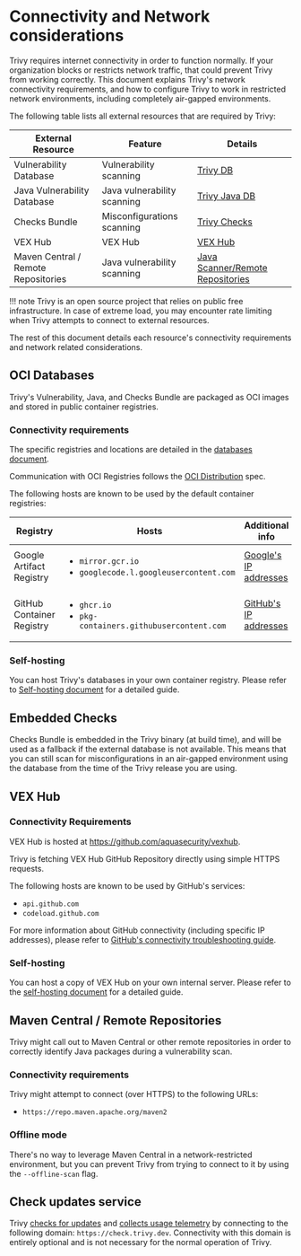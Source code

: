 # Connectivity and Network considerations

Trivy requires internet connectivity in order to function normally. If your organization blocks or restricts network traffic, that could prevent Trivy from working correctly.
This document explains Trivy's network connectivity requirements, and how to configure Trivy to work in restricted network environments, including completely air-gapped environments.

The following table lists all external resources that are required by Trivy:

External Resource | Feature | Details
--- | --- | ---
Vulnerability Database | Vulnerability scanning | [Trivy DB](../scanner/vulnerability.md)
Java Vulnerability Database | Java vulnerability scanning | [Trivy Java DB](../coverage/language/java.md)
Checks Bundle | Misconfigurations scanning | [Trivy Checks](../scanner/misconfiguration/check/builtin.md)
VEX Hub | VEX Hub | [VEX Hub](../supply-chain/vex/repo.md)
Maven Central / Remote Repositories | Java vulnerability scanning | [Java Scanner/Remote Repositories](../coverage/language/java.md#remote-repositories)

!!! note
    Trivy is an open source project that relies on public free infrastructure. In case of extreme load, you may encounter rate limiting when Trivy attempts to connect to external resources.

The rest of this document details each resource's connectivity requirements and network related considerations.

## OCI Databases

Trivy's Vulnerability, Java, and Checks Bundle are packaged as OCI images and stored in public container registries.

### Connectivity requirements

The specific registries and locations are detailed in the [databases document](../configuration/db.md).

Communication with OCI Registries follows the [OCI Distribution](https://github.com/opencontainers/distribution-spec) spec.

The following hosts are known to be used by the default container registries:

Registry | Hosts | Additional info
--- | --- | ---
Google Artifact Registry | <ul><li>`mirror.gcr.io`</li><li>`googlecode.l.googleusercontent.com`</li></ul> | [Google's IP addresses](https://support.google.com/a/answer/10026322?hl=en)
GitHub Container Registry | <ul><li>`ghcr.io`</li><li>`pkg-containers.githubusercontent.com`</li></ul> | [GitHub's IP addresses](https://docs.github.com/en/authentication/keeping-your-account-and-data-secure/about-githubs-ip-addresses)

### Self-hosting

You can host Trivy's databases in your own container registry. Please refer to [Self-hosting document](./self-hosting.md#oci-databases) for a detailed guide.

## Embedded Checks

Checks Bundle is embedded in the Trivy binary (at build time), and will be used as a fallback if the external database is not available. This means that you can still scan for misconfigurations in an air-gapped environment using the database from the time of the Trivy release you are using.

## VEX Hub

### Connectivity Requirements

VEX Hub is hosted at <https://github.com/aquasecurity/vexhub>.

Trivy is fetching VEX Hub GitHub Repository directly using simple HTTPS requests.

The following hosts are known to be used by GitHub's services:

- `api.github.com`
- `codeload.github.com`

For more information about GitHub connectivity (including specific IP addresses), please refer to [GitHub's connectivity troubleshooting guide](https://docs.github.com/en/get-started/using-github/troubleshooting-connectivity-problems).

### Self-hosting

You can host a copy of VEX Hub on your own internal server. Please refer to the [self-hosting document](./self-hosting.md#vex-hub) for a detailed guide.

## Maven Central / Remote Repositories

Trivy might call out to Maven Central or other remote repositories in order to correctly identify Java packages during a vulnerability scan.

### Connectivity requirements

Trivy might attempt to connect (over HTTPS) to the following URLs:

- `https://repo.maven.apache.org/maven2`

### Offline mode

There's no way to leverage Maven Central in a network-restricted environment, but you can prevent Trivy from trying to connect to it by using the `--offline-scan` flag.

## Check updates service

Trivy [checks for updates](../configuration/others.md#check-for-updates) and [collects usage telemetry](../advanced/telemetry.md) by connecting to the following domain: `https://check.trivy.dev`.
Connectivity with this domain is entirely optional and is not necessary for the normal operation of Trivy.
